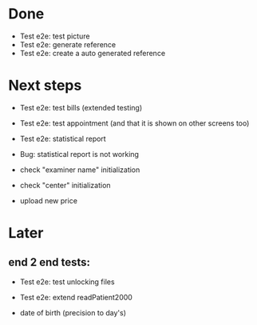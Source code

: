 # Done
- Test e2e: test picture
- Test e2e: generate reference
- Test e2e: create a auto generated reference


# Next steps
- Test e2e: test bills (extended testing)
- Test e2e: test appointment (and that it is shown on other screens too)
- Test e2e: statistical report
- Bug: statistical report is not working

- check "examiner name" initialization
- check "center" initialization
- upload new price

# Later
## end 2 end tests:
- Test e2e: test unlocking files
- Test e2e: extend readPatient2000

- date of birth (precision to day's)
